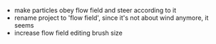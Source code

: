 
- make particles obey flow field and steer according to it
- rename project to 'flow field', since it's not about wind anymore, it seems
- increase flow field editing brush size
